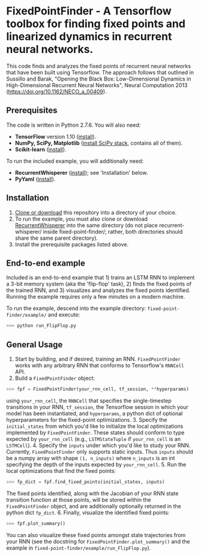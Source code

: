 # FixedPointFinder - A Tensorflow toolbox for finding fixed points and linearized dynamics in recurrent neural networks.

This code finds and analyzes the fixed points of recurrent neural networks that have been built using Tensorflow. The approach follows that outlined in Sussillo and Barak, "Opening the Black Box: Low-Dimensional Dynamics in High-Dimensional Recurrent Neural Networks", Neural Computation 2013 (https://doi.org/10.1162/NECO_a_00409).


## Prerequisites

The code is written in Python 2.7.6. You will also need:

* **TensorFlow** version 1.10 ([install](https://www.tensorflow.org/install/)).
* **NumPy, SciPy, Matplotlib** ([install SciPy stack](https://www.scipy.org/install.html), contains all of them).
* **Scikit-learn** ([install](http://scikit-learn.org/)).

To run the included example, you will additionally need:
* **RecurrentWhisperer** ([install](https://github.com/mattgolub/recurrent-whisperer/)); see 'Installation' below.
* **PyYaml** ([install](https://pyyaml.org/)).

## Installation

1. [Clone or download](https://help.github.com/articles/cloning-a-repository/) this repository into a directory of your choice.
2. To run the example, you must also clone or download [RecurrentWhisperer](https://github.com/mattgolub/recurrent-whisperer/) into the same directory (do not place recurrent-whisperer/ inside fixed-point-finder/; rather, both directories should share the same parent directory).
3. Install the prerequisite packages listed above.

## End-to-end example

Included is an end-to-end example that 1) trains an LSTM RNN to implement a 3-bit memory system (aka the 'flip-flop' task), 2) finds the fixed points of the trained RNN, and 3) visualizes and analyzes the fixed points identified. Running the example requires only a few minutes on a modern machine.

To run the example, descend into the example directory: `fixed-point-finder/example/` and execute:

```bash
>>> python run_FlipFlop.py
```

## General Usage

1. Start by building, and if desired, training an RNN. ```FixedPointFinder``` works with any arbitrary RNN that conforms to Tensorflow's `RNNCell` API.
2. Build a ```FixedPointFinder``` object:
  ```python
  >>> fpf = FixedPointFinder(your_rnn_cell, tf_session, **hyperparams)
  ```
  using `your_rnn_cell`, the `RNNCell` that specifies the single-timestep transitions in your RNN, `tf_session`, the Tensorflow session in which your model has been instantiated, and `hyperparams`, a python dict of optional hyperparameters for the fixed-point optimizations.
3. Specify the `initial_states` from which you'd like to initialize the local optimizations implemented by ```FixedPointFinder```. These states should conform to type expected by `your_rnn_cell` (e.g., `LSTMStateTuple` if `your_rnn_cell` is an `LSTMCell`).
4. Specify the `inputs` under which you'd like to study your RNN. Currently, ```FixedPointFinder``` only supports static inputs. Thus `inputs` should be a numpy array with shape `(1, n_inputs)` where `n_inputs` is an int specifying the depth of the inputs expected by `your_rnn_cell`.
5. Run the local optimizations that find the fixed points:
```python
>>> fp_dict = fpf.find_fixed_points(initial_states, inputs)
```
The fixed points identified, along with the Jacobian of your RNN state transition function at those points, will be stored within the ```FixedPointFinder``` object, and are additionally optionally returned in the python dict `fp_dict`.
6. Finally, visualize the identified fixed points:
```python
>>> fpf.plot_summary()
```
You can also visualize these fixed points amongst state trajectories from your RNN (see the docstring for `FixedPointFinder.plot_summary()` and the example in `fixed-point-finder/example/run_FlipFlop.py`).

